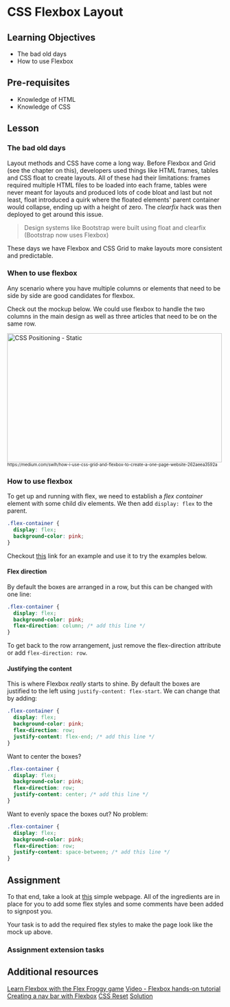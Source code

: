 # CSS Flexbox Layout

## Learning Objectives

- The bad old days
- How to use Flexbox

## Pre-requisites

- Knowledge of HTML
- Knowledge of CSS

## Lesson

### The bad old days

Layout methods and CSS have come a long way. Before Flexbox and Grid (see the chapter on this), developers used things like HTML frames, tables and CSS float to create layouts. All of these had their limitations: frames required multiple HTML files to be loaded into each frame, tables were never meant for layouts and produced lots of code bloat and last but not least, float introduced a quirk where the floated elements' parent container would collapse, ending up with a height of zero. The _clearfix_ hack was then deployed to get around this issue.

> Design systems like Bootstrap were built using float and clearfix (Bootstrap now uses Flexbox)

These days we have Flexbox and CSS Grid to make layouts more consistent and predictable.

### When to use flexbox

Any scenario where you have multiple columns or elements that need to be side by side are good candidates for flexbox.

Check out the mockup below. We could use flexbox to handle the two columns in the main design as well as three articles that need to be on the same row.

<img src="https://miro.medium.com/max/700/1*Nx5IvOf6rNHBdT0WVsd0yg.png" alt="CSS Positioning - Static" height="300" width="500">
<sub><sup>https://medium.com/swlh/how-i-use-css-grid-and-flexbox-to-create-a-one-page-website-262aeea3592a</sup></sub>

### How to use flexbox

To get up and running with flex, we need to establish a _flex container_ element with some child div elements. We then add `display: flex` to the parent.

```css
.flex-container {
  display: flex;
  background-color: pink;
}
```

Checkout [this](https://jsfiddle.net/jnsodgqk/7/) link for an example and use it to try the examples below.

#### Flex direction

By default the boxes are arranged in a row, but this can be changed with one line:

```css
.flex-container {
  display: flex;
  background-color: pink;
  flex-direction: column; /* add this line */
}
```

To get back to the row arrangement, just remove the flex-direction attribute or add `flex-direction: row`.

#### Justifying the content

This is where Flexbox _really_ starts to shine. By default the boxes are justified to the left using `justify-content: flex-start`. We can change that by adding:

```css
.flex-container {
  display: flex;
  background-color: pink;
  flex-direction: row;
  justify-content: flex-end; /* add this line */
}
```

Want to center the boxes?

```css
.flex-container {
  display: flex;
  background-color: pink;
  flex-direction: row;
  justify-content: center; /* add this line */
}
```

Want to evenly space the boxes out? No problem:

```css
.flex-container {
  display: flex;
  background-color: pink;
  flex-direction: row;
  justify-content: space-between; /* add this line */
}
```

## Assignment

To that end, take a look at [this](https://jsfiddle.net/hdz6jf4v/140/) simple webpage. All of the ingredients are in place for you to add some flex styles and some comments have been added to signpost you.

Your task is to add the required flex styles to make the page look like the mock up above.

### Assignment extension tasks

## Additional resources

[Learn Flexbox with the Flex Froggy game](https://flexboxfroggy.com/)
[Video - Flexbox hands-on tutorial](https://scrimba.com/learn/flexbox/your-first-flexbox-layout-flexbox-tutorial-canLGCw)
[Creating a nav bar with Flexbox](https://www.freecodecamp.org/news/how-to-create-a-fully-responsive-navbar-with-flexbox-a4435d175dd3/)
[CSS Reset](https://meyerweb.com/eric/tools/css/reset/)
[Solution](https://jsfiddle.net/hdz6jf4v/137/)
